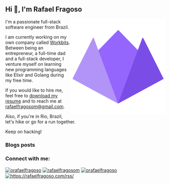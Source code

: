 ## Hi 👋, I'm Rafael Fragoso

<img align="right" width="300" height="300" src="logo.png">

I'm a passionate full-stack software engineer from Brazil.

I am currently working on my own company called [Workbits](workbits.io). Between being an entrepreneur, a full-time dad and a full-stack developer, I venture myself on learning new programming languages like Elixir and Golang during my free time.

If you would like to hire me, feel free to [download my resume](https://docs.google.com/document/d/1f_iT-DDNPzSFY_OqBW14Lf_yQwB8gpLQX_gs2lA9NNE/edit?usp=sharing) and to reach me at [rafaelfragosom@gmail.com](mailto:rafaelfragosom@gmail.com).

Also, if you're in Rio, Brazil, let's hike or go for a run together.

Keep on hacking!

### Blogs posts
<!-- BLOG-POST-LIST:START -->
<!-- BLOG-POST-LIST:END -->

<h3 align="left">Connect with me:</h3>
<p align="left">
<a href="https://twitter.com/orafaelfragoso" target="blank"><img align="center" src="https://cdn.jsdelivr.net/gh/dmhendricks/signature-social-icons/icons/round-flat-filled/50px/twitter.png" alt="orafaelfragoso" height="30" width="30" /></a>
<a href="https://linkedin.com/in/rafaelfragosom" target="blank"><img align="center" src="https://cdn.jsdelivr.net/gh/dmhendricks/signature-social-icons/icons/round-flat-filled/50px/linkedin.png" alt="rafaelfragosom" height="30" width="30" /></a>
<a href="https://instagram.com/orafaelfragoso" target="blank"><img align="center" src="https://cdn.jsdelivr.net/gh/dmhendricks/signature-social-icons/icons/round-flat-filled/50px/instagram.png" alt="orafaelfragoso" height="30" width="30" /></a>
<a href="/https://rafaelfragoso.com/rss/" target="blank"><img align="center" src="https://cdn.jsdelivr.net/gh/dmhendricks/signature-social-icons/icons/round-flat-filled/50px/rss.png" alt="https://rafaelfragoso.com/rss/" height="30" width="30" /></a>
</p>

